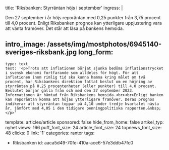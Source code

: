 title: 'Riksbanken: Styrräntan höjs i september'
ingress: |
  <p>Den 27 september i år höjs reporäntan med 0,25 punkter från 3,75 procent till 4,0 procent. Enligt Riksbanken prognos kan ytterligare uppjustering vara att vänta framöver. Det står att läsa på bankens hemsida.
  </p>
  
intro_image: /assets/img/mostphotos/6945140-sveriges-riksbank.jpg
long_form:
  -
    type: text
    text: '<p>Trots att inflationen börjat sjunka bedöms inflationstrycket i svensk ekonomi fortfarande som alldeles för högt. För att inflationen inom rimlig tid ska kunna hamna kring målet om två procent, har Riksbankens direktion fattat beslut om en höjning av styrräntan på 0,25 procentenheter (eller punkter) till 4,0 procent. Beslutet börjar gälla från och med den 27 september 2023. Informationen är hämtad från Riksbankens hemsida.<br><br>Enligt banken kan reporäntan komma att höjas ytterligare framöver. Deras prognos indikerar att styrräntan toppar på 4,10 under tredje kvartalet nästa år, jämfört med 4,05 i den tidigare penningpolitiska rapporten.&nbsp;</p>'
template: articles/article
sponsored: false
hide_from_home: false
artikel_typ: nyhet
views: 166
puff_font_size: 24
article_font_size: 24
topnews_font_size: 48
clicks: 0
link: '1'
categories: rantor
tags:
  - Riksbanken
id: aaca5d49-70fe-410a-ace6-57e3ddb47fc0
